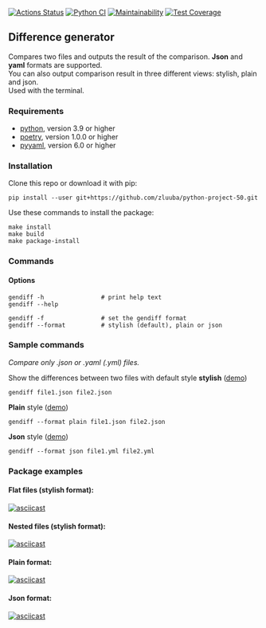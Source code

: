 [![Actions Status](https://github.com/zluuba/python-project-50/workflows/hexlet-check/badge.svg)](https://github.com/zluuba/python-project-50/actions) 
[![Python CI](https://github.com/zluuba/python-project-50/actions/workflows/pyci.yml/badge.svg)](https://github.com/zluuba/python-project-50/actions/workflows/pyci.yml)
[![Maintainability](https://api.codeclimate.com/v1/badges/83963175416f052072a8/maintainability)](https://codeclimate.com/github/zluuba/python-project-50/maintainability) 
[![Test Coverage](https://api.codeclimate.com/v1/badges/83963175416f052072a8/test_coverage)](https://codeclimate.com/github/zluuba/python-project-50/test_coverage)


## Difference generator
Compares two files and outputs the result of the comparison. **Json** and **yaml** formats are supported. </br>
You can also output comparison result in three different views: stylish, plain and json. </br>
Used with the terminal. </br>


### Requirements
- [python](https://www.python.org/), version 3.9 or higher
- [poetry](https://python-poetry.org/), version 1.0.0 or higher
- [pyyaml](https://pyyaml.org/), version 6.0 or higher


### Installation 

Clone this repo or download it with pip:
```ch
pip install --user git+https://github.com/zluuba/python-project-50.git
```

Use these commands to install the package:
```ch
make install
make build
make package-install
```

### Commands
#### Options

```ch
gendiff -h                # print help text
gendiff --help

gendiff -f                # set the gendiff format
gendiff --format          # stylish (default), plain or json
```

### Sample commands
*Compare only .json or .yaml (.yml) files.* </br>

Show the differences between two files with default style **stylish**
([demo](https://github.com/zluuba/python-project-50#nested-files-stylish-format))
```ch
gendiff file1.json file2.json
```

**Plain** style
([demo](https://github.com/zluuba/python-project-50#plain-format))
```ch
gendiff --format plain file1.json file2.json
```

**Json** style
([demo](https://github.com/zluuba/python-project-50#json-format))
```ch
gendiff --format json file1.yml file2.yml
```


### Package examples

#### Flat files (stylish format):
[![asciicast](https://asciinema.org/a/V8EMBZ8dyIeVdGrgz5yOiY7tk.svg)](https://asciinema.org/a/V8EMBZ8dyIeVdGrgz5yOiY7tk)


#### Nested files (stylish format):
[![asciicast](https://asciinema.org/a/arUl8ZVGSi4hzsnaNf0nKwjZL.svg)](https://asciinema.org/a/arUl8ZVGSi4hzsnaNf0nKwjZL)


#### Plain format:
[![asciicast](https://asciinema.org/a/0V1KMW2AuUasLxNQ9ty6E11GO.svg)](https://asciinema.org/a/0V1KMW2AuUasLxNQ9ty6E11GO)


#### Json format:
[![asciicast](https://asciinema.org/a/0kOAC6MbuY8MNGMzFb32oR8bI.svg)](https://asciinema.org/a/0kOAC6MbuY8MNGMzFb32oR8bI)
